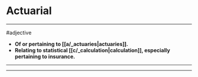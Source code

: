 # Actuarial
---
#adjective
- **Of or pertaining to [[a/_actuaries|actuaries]].**
- **Relating to statistical [[c/_calculation|calculation]], especially pertaining to insurance.**
---
---
